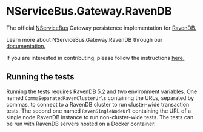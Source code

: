 # NServiceBus.Gateway.RavenDB

The official [NServiceBus](https://github.com/Particular/NServiceBus) Gateway persistence implementation for [RavenDB.](https://ravendb.net/)

Learn more about NServiceBus.Gateway.RavenDB through our [documentation.](https://docs.particular.net/nservicebus/gateway/ravendb/)

If you are interested in contributing, please follow the instructions [here.](https://github.com/Particular/NServiceBus/blob/develop/CONTRIBUTING.md)

## Running the tests

Running the tests requires RavenDB 5.2 and two environment variables. One named `CommaSeparatedRavenClusterUrls` containing the URLs, separated by commas, to connect to a RavenDB cluster to run cluster-wide transaction tests. The second one named `RavenSingleNodeUrl` containing the URL of a single node RavenDB instance to run non-cluster-wide tests. The tests can be run with RavenDB servers hosted on a Docker container.
